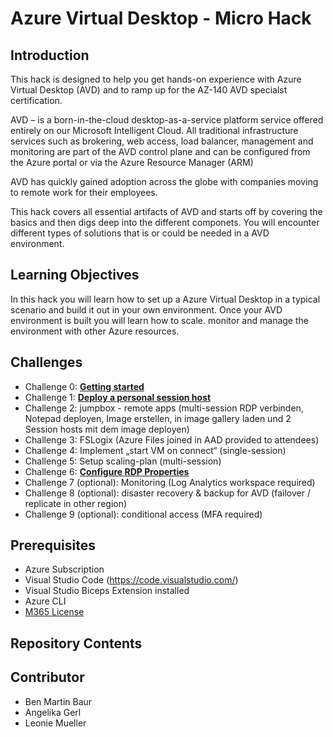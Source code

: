 # Azure Virtual Desktop - Micro Hack

## Introduction

This hack is designed to help you get hands-on experience with Azure Virtual Desktop (AVD) and to ramp up for the AZ-140 AVD specialst certification. 

AVD – is a born-in-the-cloud desktop-as-a-service platform service offered entirely on our Microsoft Intelligent Cloud. 
All traditional infrastructure services such as brokering, web access, load balancer, management and monitoring are part of the AVD control plane and can be configured from the Azure portal or via the Azure Resource Manager (ARM)

AVD has quickly gained adoption across the globe with companies moving to remote work for their employees. 

This hack covers all essential artifacts of AVD and starts off by covering the basics and then digs deep into the different componets. You will encounter different types of solutions that is or could be needed in a AVD environment. 

## Learning Objectives

In this hack you will learn how to set up a Azure Virtual Desktop in a typical scenario and build it out in your own environment. Once your AVD environment is built you will learn how to scale. monitor and manage the environment with other Azure resources. 

## Challenges

- Challenge 0: **[Getting started](Challenges/00-Pre-Reqs.md)**
- Challenge 1: **[Deploy a personal session host](Challenges/01-Plan-AVD-Architecture.md)**
- Challenge 2: jumpbox - remote apps (multi-session RDP verbinden, Notepad deployen, Image erstellen, in image gallery laden und 2 Session hosts mit dem image deployen)
- Challenge 3: FSLogix (Azure Files joined in AAD provided to attendees) 
- Challenge 4: Implement „start VM on connect“ (single-session) 
- Challenge 5: Setup scaling-plan (multi-session)
- Challenge 6: **[Configure RDP Properties](Challenges/06-RDP-properties.md)**
- Challenge 7 (optional): Monitoring (Log Analytics workspace required)
- Challenge 8 (optional): disaster recovery & backup for AVD (failover / replicate in other region) 
- Challenge 9 (optional): conditional access (MFA required)


## Prerequisites

- Azure Subscription
- Visual Studio Code (https://code.visualstudio.com/)
- Visual Studio Biceps Extension installed
- Azure CLI 
- [M365 License](https://docs.microsoft.com/en-us/azure/virtual-desktop/overview#requirements)

## Repository Contents

## Contributor
- Ben Martin Baur
- Angelika Gerl
- Leonie Mueller